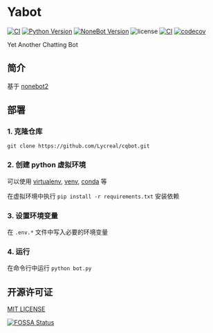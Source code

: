 # Yabot

[![CI](https://github.com/Lycreal/Yabot/actions/workflows/ci.yml/badge.svg)](https://github.com/Lycreal/Yabot/actions/workflows/ci.yml)
[![Python Version](https://img.shields.io/badge/python-3.8+-blue.svg)](https://www.python.org)
[![NoneBot Version](https://img.shields.io/badge/nonebot-2.0.0a13-red.svg)](https://github.com/nonebot/nonebot2)
![license](https://img.shields.io/github/license/Lycreal/cqbot)
[![CI](https://github.com/Lycreal/Yabot/actions/workflows/ci.yml/badge.svg?branch=main)](https://github.com/Lycreal/Yabot/actions/workflows/ci.yml)
[![codecov](https://codecov.io/gh/Lycreal/Yabot/branch/main/graph/badge.svg?token=Ib6XnM7ohy)](https://codecov.io/gh/Lycreal/Yabot)

Yet Another Chatting Bot

## 简介

基于 [nonebot2](https://github.com/nonebot/nonebot2)

## 部署

### 1. 克隆仓库

```shell
git clone https://github.com/Lycreal/cqbot.git
```

### 2. 创建 python 虚拟环境

可以使用 [virtualenv], [venv], [conda] 等

在虚拟环境中执行 `pip install -r requirements.txt` 安装依赖


[virtualenv]:https://github.com/pypa/virtualenv

[venv]:https://docs.python.org/3/library/venv.html

[conda]:https://conda.io

### 3. 设置环境变量

在 `.env.*` 文件中写入必要的环境变量

### 4. 运行

在命令行中运行 `python bot.py`

## 开源许可证

[MIT LICENSE](LICENSE)

[![FOSSA Status](https://app.fossa.com/api/projects/git%2Bgithub.com%2FLycreal%2FYabot.svg?type=large)](https://app.fossa.com/projects/git%2Bgithub.com%2FLycreal%2FYabot?ref=badge_large)
